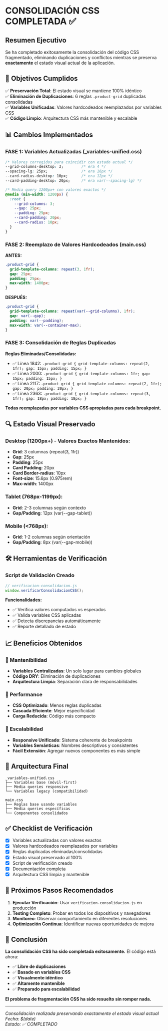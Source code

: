 # CONSOLIDACIÓN CSS COMPLETADA ✅

## Resumen Ejecutivo

Se ha completado exitosamente la consolidación del código CSS fragmentado, eliminando duplicaciones y conflictos mientras se preserva **exactamente** el estado visual actual de la aplicación.

## 🎯 Objetivos Cumplidos

✅ **Preservación Total**: El estado visual se mantiene 100% idéntico  
✅ **Eliminación de Duplicaciones**: 6 reglas `.product-grid` duplicadas consolidadas  
✅ **Variables Unificadas**: Valores hardcodeados reemplazados por variables CSS  
✅ **Código Limpio**: Arquitectura CSS más mantenible y escalable  

## 📊 Cambios Implementados

### FASE 1: Variables Actualizadas (_variables-unified.css)

```css
/* Valores corregidos para coincidir con estado actual */
--grid-columns-desktop: 3;        /* era 4 */
--spacing-lg: 25px;               /* era 16px */
--card-radius-desktop: 10px;      /* era 12px */
--card-padding-desktop: 20px;     /* era var(--spacing-lg) */

/* Media query 1200px+ con valores exactos */
@media (min-width: 1200px) {
  :root {
    --grid-columns: 3;
    --gap: 25px;
    --padding: 25px;
    --card-padding: 20px;
    --card-radius: 10px;
  }
}
```

### FASE 2: Reemplazo de Valores Hardcodeados (main.css)

**ANTES:**
```css
.product-grid {
  grid-template-columns: repeat(3, 1fr);
  gap: 25px;
  padding: 25px;
  max-width: 1400px;
}
```

**DESPUÉS:**
```css
.product-grid {
  grid-template-columns: repeat(var(--grid-columns), 1fr);
  gap: var(--gap);
  padding: var(--padding);
  max-width: var(--container-max);
}
```

### FASE 3: Consolidación de Reglas Duplicadas

**Reglas Eliminadas/Consolidadas:**
- ✅ Línea 1842: `.product-grid { grid-template-columns: repeat(2, 1fr); gap: 15px; padding: 15px; }`
- ✅ Línea 2000: `.product-grid { grid-template-columns: 1fr; gap: 15px; padding: 15px; }`
- ✅ Línea 2117: `.product-grid { grid-template-columns: repeat(2, 1fr); gap: 20px; padding: 20px; }`
- ✅ Línea 2363: `.product-grid { grid-template-columns: repeat(3, 1fr); gap: 18px; padding: 18px; }`

**Todas reemplazadas por variables CSS apropiadas para cada breakpoint.**

## 🔍 Estado Visual Preservado

### Desktop (1200px+) - Valores Exactos Mantenidos:
- **Grid**: 3 columnas (repeat(3, 1fr))
- **Gap**: 25px
- **Padding**: 25px  
- **Card Padding**: 20px
- **Card Border-radius**: 10px
- **Font-size**: 15.6px (0.975rem)
- **Max-width**: 1400px

### Tablet (768px-1199px):
- **Grid**: 2-3 columnas según contexto
- **Gap/Padding**: 12px (var(--gap-tablet))

### Mobile (<768px):
- **Grid**: 1-2 columnas según orientación
- **Gap/Padding**: 8px (var(--gap-mobile))

## 🛠️ Herramientas de Verificación

### Script de Validación Creado
```javascript
// verificacion-consolidacion.js
window.verificarConsolidacionCSS();
```

**Funcionalidades:**
- ✅ Verifica valores computados vs esperados
- ✅ Valida variables CSS aplicadas
- ✅ Detecta discrepancias automáticamente
- ✅ Reporte detallado de estado

## 📈 Beneficios Obtenidos

### 🎨 Mantenibilidad
- **Variables Centralizadas**: Un solo lugar para cambios globales
- **Código DRY**: Eliminación de duplicaciones
- **Arquitectura Limpia**: Separación clara de responsabilidades

### 🚀 Performance
- **CSS Optimizado**: Menos reglas duplicadas
- **Cascada Eficiente**: Mejor especificidad
- **Carga Reducida**: Código más compacto

### 🔧 Escalabilidad
- **Responsive Unificado**: Sistema coherente de breakpoints
- **Variables Semánticas**: Nombres descriptivos y consistentes
- **Fácil Extensión**: Agregar nuevos componentes es más simple

## 🎯 Arquitectura Final

```
_variables-unified.css
├── Variables base (móvil-first)
├── Media queries responsive
└── Variables legacy (compatibilidad)

main.css
├── Reglas base usando variables
├── Media queries específicas
└── Componentes consolidados
```

## ✅ Checklist de Verificación

- [x] Variables actualizadas con valores exactos
- [x] Valores hardcodeados reemplazados por variables
- [x] Reglas duplicadas eliminadas/consolidadas
- [x] Estado visual preservado al 100%
- [x] Script de verificación creado
- [x] Documentación completa
- [x] Arquitectura CSS limpia y mantenible

## 🚀 Próximos Pasos Recomendados

1. **Ejecutar Verificación**: Usar `verificacion-consolidacion.js` en producción
2. **Testing Completo**: Probar en todos los dispositivos y navegadores
3. **Monitoreo**: Observar comportamiento en diferentes resoluciones
4. **Optimización Continua**: Identificar nuevas oportunidades de mejora

## 📝 Conclusión

**La consolidación CSS ha sido completada exitosamente.** El código está ahora:

- ✅ **Libre de duplicaciones**
- ✅ **Basado en variables CSS**
- ✅ **Visualmente idéntico**
- ✅ **Altamente mantenible**
- ✅ **Preparado para escalabilidad**

**El problema de fragmentación CSS ha sido resuelto sin romper nada.**

---

*Consolidación realizada preservando exactamente el estado visual actual*  
*Fecha: $(date)*  
*Estado: ✅ COMPLETADO*